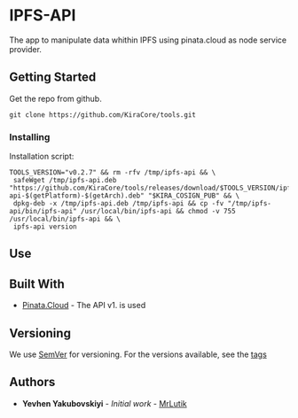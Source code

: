 # IPFS-API

The app to manipulate data whithin IPFS using pinata.cloud as node service provider.

## Getting Started

Get the repo from github.

`
git clone https://github.com/KiraCore/tools.git 
`

### Installing

Installation script:

```
TOOLS_VERSION="v0.2.7" && rm -rfv /tmp/ipfs-api && \
 safeWget /tmp/ipfs-api.deb "https://github.com/KiraCore/tools/releases/download/$TOOLS_VERSION/ipfs-api-$(getPlatform)-$(getArch).deb" "$KIRA_COSIGN_PUB" && \
 dpkg-deb -x /tmp/ipfs-api.deb /tmp/ipfs-api && cp -fv "/tmp/ipfs-api/bin/ipfs-api" /usr/local/bin/ipfs-api && chmod -v 755 /usr/local/bin/ipfs-api && \
 ipfs-api version
 ```

## Use




## Built With

* [Pinata.Cloud](https://docs.pinata.cloud/pinata-api) - The API v1. is used


## Versioning

We use [SemVer](http://semver.org/) for versioning. For the versions available, see the [tags](https://github.com/KiraCore/tools/tags)

## Authors

* **Yevhen Yakubovskiyi** - *Initial work* - [MrLutik](https://github.com/mrlutik)